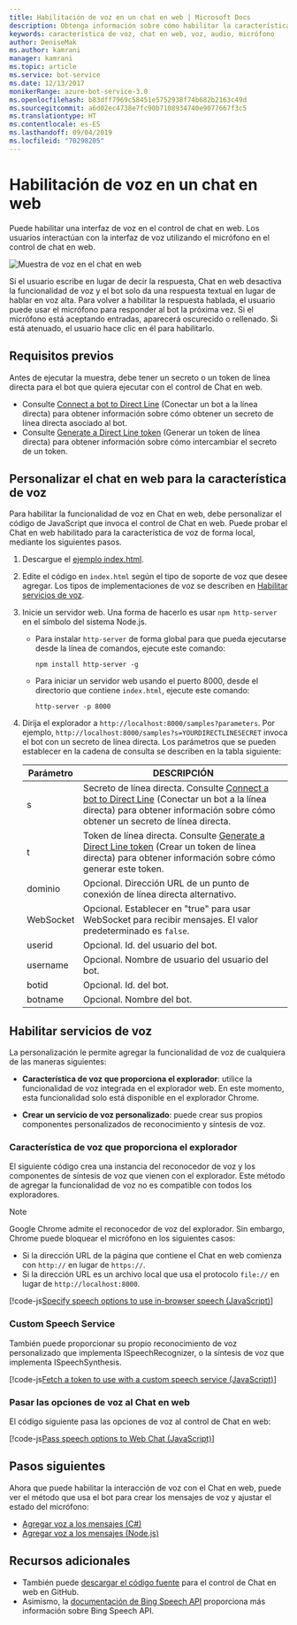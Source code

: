 ```yaml
---
title: Habilitación de voz en un chat en web | Microsoft Docs
description: Obtenga información sobre cómo habilitar la característica de voz en un control de chat en web para un bot conectado al canal Chat en web.
keywords: característica de voz, chat en web, voz, audio, micrófono
author: DeniseMak
ms.author: kamrani
manager: kamrani
ms.topic: article
ms.service: bot-service
ms.date: 12/13/2017
monikerRange: azure-bot-service-3.0
ms.openlocfilehash: b83dff7969c58451e5752938f74b682b2163c49d
ms.sourcegitcommit: a6d02ec4738e7fc90b7108934740e9077667f3c5
ms.translationtype: HT
ms.contentlocale: es-ES
ms.lasthandoff: 09/04/2019
ms.locfileid: "70298205"
---
```

# <a name="enable-speech-in-web-chat"></a>Habilitación de voz en un chat en web
Puede habilitar una interfaz de voz en el control de chat en web. Los usuarios interactúan con la interfaz de voz utilizando el micrófono en el control de chat en web.

![Muestra de voz en el chat en web](~/media/bot-service-channel-webchat/webchat-sample-speech.png)

Si el usuario escribe en lugar de decir la respuesta, Chat en web desactiva la funcionalidad de voz y el bot solo da una respuesta textual en lugar de hablar en voz alta. Para volver a habilitar la respuesta hablada, el usuario puede usar el micrófono para responder al bot la próxima vez. Si el micrófono está aceptando entradas, aparecerá oscurecido o rellenado. Si está atenuado, el usuario hace clic en él para habilitarlo.

## <a name="prerequisites"></a>Requisitos previos

  Antes de ejecutar la muestra, debe tener un secreto o un token de línea directa para el bot que quiera ejecutar con el control de Chat en web. 
  * Consulte [Connect a bot to Direct Line](bot-service-channel-connect-directline.md) (Conectar un bot a la línea directa) para obtener información sobre cómo obtener un secreto de línea directa asociado al bot.
  * Consulte [Generate a Direct Line token](rest-api/bot-framework-rest-direct-line-3-0-authentication.md) (Generar un token de línea directa) para obtener información sobre cómo intercambiar el secreto de un token.

## <a name="customizing-web-chat-for-speech"></a>Personalizar el chat en web para la característica de voz
Para habilitar la funcionalidad de voz en Chat en web, debe personalizar el código de JavaScript que invoca el control de Chat en web. Puede probar el Chat en web habilitado para la característica de voz de forma local, mediante los siguientes pasos.

1. Descargue el [ejemplo index.html](https://aka.ms/web-chat-speech-sample). <!-- this aka.ms link needs to be updated if the sample location changes -->
2. Edite el código en `index.html` según el tipo de soporte de voz que desee agregar. Los tipos de implementaciones de voz se describen en [Habilitar servicios de voz](#enable-speech-services). 
3. Inicie un servidor web. Una forma de hacerlo es usar `npm http-server` en el símbolo del sistema Node.js.

   * Para instalar `http-server` de forma global para que pueda ejecutarse desde la línea de comandos, ejecute este comando:

     ```
     npm install http-server -g
     ```

   * Para iniciar un servidor web usando el puerto 8000, desde el directorio que contiene `index.html`, ejecute este comando:

     ```
     http-server -p 8000
     ```
4. Dirija el explorador a `http://localhost:8000/samples?parameters`. Por ejemplo, `http://localhost:8000/samples?s=YOURDIRECTLINESECRET` invoca el bot con un secreto de línea directa. Los parámetros que se pueden establecer en la cadena de consulta se describen en la tabla siguiente:

   | Parámetro | DESCRIPCIÓN |
   |-----------|-------------|
   | s | Secreto de línea directa. Consulte [Connect a bot to Direct Line](bot-service-channel-connect-directline.md) (Conectar un bot a la línea directa) para obtener información sobre cómo obtener un secreto de línea directa. |
   | t | Token de línea directa. Consulte [Generate a Direct Line token](rest-api/bot-framework-rest-direct-line-3-0-authentication.md) (Crear un token de línea directa) para obtener información sobre cómo generar este token. |
   | dominio | Opcional. Dirección URL de un punto de conexión de línea directa alternativo.  |
   | WebSocket | Opcional. Establecer en "true" para usar WebSocket para recibir mensajes. El valor predeterminado es `false`. |
   | userid | Opcional. Id. del usuario del bot.  |
   | username | Opcional. Nombre de usuario del usuario del bot.  |
   | botid | Opcional. Id. del bot. |
   | botname | Opcional. Nombre del bot. |


## <a name="enable-speech-services"></a>Habilitar servicios de voz
La personalización le permite agregar la funcionalidad de voz de cualquiera de las maneras siguientes:

* **Característica de voz que proporciona el explorador**: utilice la funcionalidad de voz integrada en el explorador web. En este momento, esta funcionalidad solo está disponible en el explorador Chrome.
<!--* **Use Bing Speech service** - You can use the Bing Speech service to provide speech recognition and synthesis. This way of access speech functionality is supported by a variety of browsers. In this case, the processing is done on a server instead of on the browser.-->
* **Crear un servicio de voz personalizado**: puede crear sus propios componentes personalizados de reconocimiento y síntesis de voz.

### <a name="browser-provided-speech"></a>Característica de voz que proporciona el explorador

El siguiente código crea una instancia del reconocedor de voz y los componentes de síntesis de voz que vienen con el explorador. Este método de agregar la funcionalidad de voz no es compatible con todos los exploradores. 

> [!NOTE] 
> Google Chrome admite el reconocedor de voz del explorador. Sin embargo, Chrome puede bloquear el micrófono en los siguientes casos:
> * Si la dirección URL de la página que contiene el Chat en web comienza con `http://` en lugar de `https://`.
> * Si la dirección URL es un archivo local que usa el protocolo `file://` en lugar de `http://localhost:8000`.

[!code-js[Specify speech options to use in-browser speech (JavaScript)](./includes/code/bot-service-channel-connect-webchat-speech.js#BrowserSpeech)]

<!--### Bing Speech service

The following code instantiates speech recognizer and speech synthesis components that use the Bing Speech service. The recognition and generation of speech is performed on the server. This mechanism is supported in multiple browsers. 

> [!TIP]
> You can use speech recognition priming to improve your bot's speech recognition accuracy if you use the Bing Speech service. For more information, check out the [Speech Support in Bot Framework](https://blog.botframework.com/2017/06/26/Speech-To-Text) blog post.

[!code-js[Specify speech options to use the Bing Speech API (JavaScript)](./includes/code/bot-service-channel-connect-webchat-speech.js#BingSpeech)]

#### Use the Bing Speech service with a token

You also have the option to enable Cognitive Services speech recognition using a token. The token is generated in a secure back end using your API key.

The following example code shows how the token fetch is done from a secure back end to avoid exposing the API key.

[!code-js[Fetch a token to use with the Bing Speech API (JavaScript)](./includes/code/bot-service-channel-connect-webchat-speech.js#FetchToken)]
-->
### <a name="custom-speech-service"></a>Custom Speech Service

También puede proporcionar su propio reconocimiento de voz personalizado que implementa ISpeechRecognizer, o la síntesis de voz que implementa ISpeechSynthesis. 

[!code-js[Fetch a token to use with a custom speech service (JavaScript)](./includes/code/bot-service-channel-connect-webchat-speech.js#CustomSpeechService)]

### <a name="pass-the-speech-options-to-web-chat"></a>Pasar las opciones de voz al Chat en web

El código siguiente pasa las opciones de voz al control de Chat en web:

[!code-js[Pass speech options to Web Chat (JavaScript)](./includes/code/bot-service-channel-connect-webchat-speech.js#PassSpeechOptionsToWebChat)]

## <a name="next-steps"></a>Pasos siguientes
Ahora que puede habilitar la interacción de voz con el Chat en web, puede ver el método que usa el bot para crear los mensajes de voz y ajustar el estado del micrófono:
* [Agregar voz a los mensajes (C#)](dotnet/bot-builder-dotnet-text-to-speech.md)
* [Agregar voz a los mensajes (Node.js)](nodejs/bot-builder-nodejs-text-to-speech.md)

## <a name="additional-resources"></a>Recursos adicionales

* También puede [descargar el código fuente](https://github.com/Microsoft/BotFramework-WebChat) para el control de Chat en web en GitHub.
* Asimismo, la [documentación de Bing Speech API](https://docs.microsoft.com/azure/cognitive-services/speech/home) proporciona más información sobre Bing Speech API.

